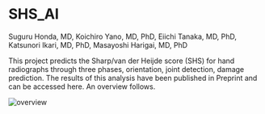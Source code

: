 # SHS_AI
Suguru Honda, MD, Koichiro Yano, MD, PhD, Eiichi Tanaka, MD, PhD, Katsunori Ikari, MD, PhD, Masayoshi Harigai, MD, PhD

This project predicts the Sharp/van der Heijde score (SHS) for hand radiographs through three phases, orientation, joint detection, damage prediction. The results of this analysis have been published in Preprint and can be accessed here. An overview follows.


![overview](https://user-images.githubusercontent.com/80377824/170998690-8b7bc102-bbdc-4930-a900-6bd187c53457.png)

